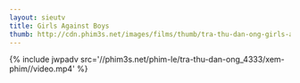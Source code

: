 ```yaml
---
layout: sieutv
title: Girls Against Boys
thumb: http://cdn.phim3s.net/images/films/thumb/tra-thu-dan-ong-girls-against-boys-2012.jpg
---
```

{% include jwpadv src='//phim3s.net/phim-le/tra-thu-dan-ong_4333/xem-phim//video.mp4' %}